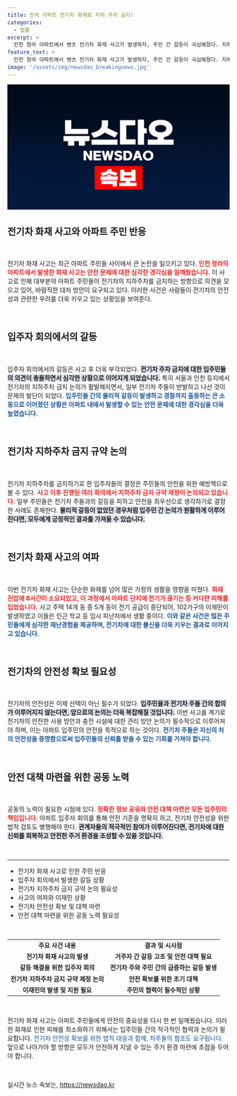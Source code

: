 ```yaml
---
title: 전국 아파트 전기차 화재로 지하 주차 금지!
categories:
  - 법률
excerpt: >
  인천 청라 아파트에서 벤츠 전기차 화재 사고가 발생하자, 주민 간 갈등이 극심해졌다. 지하주차 금지 논의 중 멱살잡이와 경찰 출동까지 벌어지며, 전기차주와 입주민 간 법적 대립이 예고되고 있다.
feature_text: >
  인천 청라 아파트에서 벤츠 전기차 화재 사고가 발생하자, 주민 간 갈등이 극심해졌다. 지하주차 금지 논의 중 멱살잡이와 경찰 출동까지 벌어지며, 전기차주와 입주민 간 법적 대립이 예고되고 있다.
image: '/assets/img/newsdao_breakingnews.jpg'
---
```


<p><img src="/assets/img/newsdao_breakingnews.jpg" alt="flaretime 속보" /></p>

<h2 data-ke-size="size26">전기차 화재 사고와 아파트 주민 반응</h2>

<p data-ke-size="size16">&nbsp;</p>

<p>전기차 화재 사고는 최근 아파트 주민들 사이에서 큰 논란을 일으키고 있다. <b><span style="color: #ee2323;">인천 청라의 아파트에서 발생한 화재 사고는 안전 문제에 대한 심각한 경각심을 일깨웠습니다.</span></b> 이 사고로 인해 대부분의 아파트 주민들이 전기차의 지하주차를 금지하는 방향으로 의견을 모으고 있어, 바람직한 대처 방안이 요구되고 있다. 이러한 사건은 사람들이 전기차의 안전성과 관련한 우려를 더욱 키우고 있는 상황임을 보여준다.</p>

<p data-ke-size="size16">&nbsp;</p>

<h2 data-ke-size="size26">입주자 회의에서의 갈등</h2>

<p data-ke-size="size16">&nbsp;</p>

<p>입주자 회의에서의 갈등은 사고 후 더욱 부각되었다. <b><span style="background-color: #21538527;">전기차 주차 금지에 대한 입주민들의 의견이 충돌하면서 심각한 상황으로 이어지게 되었습니다.</span></b> 특히 서울과 인천 등지에서 전기차의 지하주차 금지 논의가 활발해지면서, 일부 전기차 주들이 반발하고 나선 것이 문제의 발단이 되었다. <b><span style="color: #1a5490;">입주민들 간의 물리적 갈등이 발생하고 경찰까지 출동하는 큰 소동으로 이어졌던 상황은 아파트 내에서 발생할 수 있는 안전 문제에 대한 경각심을 더욱 높였습니다.</span></b></p>

<p data-ke-size="size16">&nbsp;</p>

<h2 data-ke-size="size26">전기차 지하주차 금지 규약 논의</h2>

<p data-ke-size="size16">&nbsp;</p>

<p>전기차 지하주차를 금지하기로 한 입주자들의 결정은 주민들의 안전을 위한 예방책으로 볼 수 있다. <b><span style="color: #ee2323;">사고 이후 진행된 여러 회의에서 지하주차 금지 규약 제정이 논의되고 있습니다.</span></b> 일부 주민들은 전기차 주들과의 갈등을 피하고 안전을 최우선으로 생각하기로 결정한 사례도 존재한다. <b><span style="background-color: #21538527;">물리적 갈등이 없었던 경우처럼 입주민 간 논의가 원활하게 이루어진다면, 모두에게 긍정적인 결과를 가져올 수 있습니다.</span></b> </p>

<p data-ke-size="size16">&nbsp;</p>

<h2 data-ke-size="size26">전기차 화재 사고의 여파</h2>

<p data-ke-size="size16">&nbsp;</p>

<p>이번 전기차 화재 사고는 단순한 화재를 넘어 많은 가정의 생활을 영향을 미쳤다. <b><span style="color: #ee2323;">화재 진압에 8시간이 소요되었고, 이 과정에서 아파트 단지에 전기가 끊기는 등 커다란 피해를 입었습니다.</span></b> 사고 주택 14개 동 중 5개 동이 전기 공급이 중단되어, 102가구의 이재민이 발생하였고 이들은 인근 학교 등 임시 피난처에서 생활 중이다. <b><span style="color: #1a5490;">이와 같은 사건은 많은 주민들에게 심각한 재난경험을 제공하며, 전기차에 대한 불신을 더욱 키우는 결과로 이어지고 있습니다.</span></b></p>

<p data-ke-size="size16">&nbsp;</p>

<h2 data-ke-size="size26">전기차의 안전성 확보 필요성</h2>

<p data-ke-size="size16">&nbsp;</p>

<p>전기차의 안전성은 이제 선택이 아닌 필수가 되었다. <b><span style="background-color: #21538527;">입주민들과 전기차 주들 간의 합의가 이루어지지 않는다면, 앞으로의 논의는 더욱 복잡해질 것입니다.</span></b> 이번 사고를 계기로 전기차의 안전한 사용 방안과 충전 시설에 대한 관리 방안 논의가 필수적으로 이루어져야 하며, 이는 아파트 입주민의 안전을 목적으로 하는 것이다. <b><span style="color: #1a5490;">전기차 주들은 자신의 차의 안전성을 증명함으로써 입주민들의 신뢰를 받을 수 있는 기회를 가져야 합니다.</span></b></p>

<p data-ke-size="size16">&nbsp;</p>

<h2 data-ke-size="size26">안전 대책 마련을 위한 공동 노력</h2>

<p data-ke-size="size16">&nbsp;</p>

<p>공동의 노력이 필요한 시점에 있다. <b><span style="color: #ee2323;">정확한 정보 공유와 안전 대책 마련은 모든 입주민의 책임입니다.</span></b> 아파트 입주자 회의를 통해 안전 기준을 명확히 하고, 전기차 안전성을 위한 법적 검토도 병행해야 한다. <b><span style="background-color: #21538527;">관계자들의 적극적인 참여가 이루어진다면, 전기차에 대한 신뢰를 회복하고 안전한 주거 환경을 조성할 수 있을 것입니다.</span></b> </p>

<p data-ke-size="size16">&nbsp;</p>

<hr>

<ul>
<li>전기차 화재 사고로 인한 주민 반응</li>
<li>입주자 회의에서 발생한 갈등 상황</li>
<li>전기차 지하주차 금지 규약 논의 필요성</li>
<li>사고의 여파와 이재민 상황</li>
<li>전기차 안전성 확보 및 대책 마련</li>
<li>안전 대책 마련을 위한 공동 노력 필요성</li>
</ul>

<p data-ke-size="size16">&nbsp;</p>

<table style="width: 100%;">
<tr>
<td style="text-align: center; height: 17px;"><b>주요 사건 내용</b></td>
<td style="text-align: center; height: 17px;"><b>결과 및 시사점</b></td>
</tr>
<tr>
<td style="text-align: center; height: 17px;"><b>전기차 화재 사고의 발생</b></td>
<td style="text-align: center; height: 17px;"><b>거주자 간 갈등 고조 및 안전 대책 필요</b></td>
</tr>
<tr>
<td style="text-align: center; height: 17px;"><b>갈등 해결을 위한 입주자 회의</b></td>
<td style="text-align: center; height: 17px;"><b>전기차 주와 주민 간의 급증하는 갈등 발생</b></td>
</tr>
<tr>
<td style="text-align: center; height: 17px;"><b>전기차 지하주차 금지 규약 제정 논의</b></td>
<td style="text-align: center; height: 17px;"><b>안전 확보를 위한 초기 대책</b></td>
</tr>
<tr>
<td style="text-align: center; height: 17px;"><b>이재민의 발생 및 지원 필요</b></td>
<td style="text-align: center; height: 17px;"><b>주민의 협력이 필수적인 상황</b></td>
</tr>
</table>

<p data-ke-size="size16">&nbsp;</p>

<p>전기차 화재 사고는 아파트 주민들에게 안전의 중요성을 다시 한 번 일깨웠습니다. 이러한 화재로 인한 피해를 최소화하기 위해서는 입주민들 간의 적극적인 협력과 논의가 필요합니다. <span style="color: #1a5490;">전기차 안전성 확보를 위한 법적 대응과 함께, 차주들의 협조도 요구됩니다.</span> 앞으로 나아가야 할 방향은 모두가 안전하게 지낼 수 있는 주거 환경 마련에 초점을 두어야 합니다. <p data-ke-size="size16">&nbsp;</p></p>
실시간 뉴스 속보는, <a href="https://newsdao.kr" rel="dofollow">https://newsdao.kr</a>


